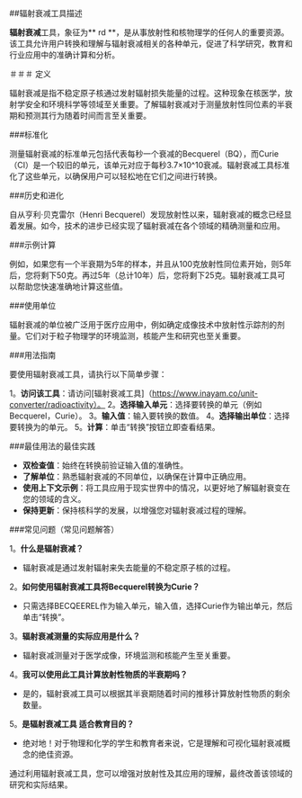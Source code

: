 ##辐射衰减工具描述

**辐射衰减**工具，象征为** rd **，是从事放射性和核物理学的任何人的重要资源。该工具允许用户转换和理解与辐射衰减相关的各种单元，促进了科学研究，教育和行业应用中的准确计算和分析。

＃＃＃ 定义

辐射衰减是指不稳定原子核通过发射辐射损失能量的过程。这种现象在核医学，放射学安全和环境科学等领域至关重要。了解辐射衰减对于测量放射性同位素的半衰期和预测其行为随着时间而言至关重要。

###标准化

测量辐射衰减的标准单元包括代表每秒一个衰减的Becquerel（BQ），而Curie（CI）是一个较旧的单元，该单元对应于每秒3.7×10^10衰减。辐射衰减工具标准化了这些单元，以确保用户可以轻松地在它们之间进行转换。

###历史和进化

自从亨利·贝克雷尔（Henri Becquerel）发现放射性以来，辐射衰减的概念已经显着发展。如今，技术的进步已经实现了辐射衰减在各个领域的精确测量和应用。

###示例计算

例如，如果您有一个半衰期为5年的样本，并且从100克放射性同位素开始，则5年后，您将剩下50克。再过5年（总计10年）后，您将剩下25克。辐射衰减工具可以帮助您快速准确地计算这些值。

###使用单位

辐射衰减的单位被广泛用于医疗应用中，例如确定成像技术中放射性示踪剂的剂量。它们对于粒子物理学的环境监测，核能产生和研究也至关重要。

###用法指南

要使用辐射衰减工具，请执行以下简单步骤：

1。**访问该工具**：请访问[辐射衰减工具]（https://www.inayam.co/unit-converter/radioactivity）。
2。**选择输入单元**：选择要转换的单元（例如Becquerel，Curie）。
3。**输入值**：输入要转换的数值。
4。**选择输出单位**：选择要转换为的单元。
5。**计算**：单击“转换”按钮立即查看结果。

###最佳用法的最佳实践

-  **双检查值**：始终在转换前验证输入值的准确性。
-  **了解单位**：熟悉辐射衰减的不同单位，以确保在计算中正确应用。
-  **使用上下文示例**：将工具应用于现实世界中的情况，以更好地了解辐射衰变在您的领域的含义。
-  **保持更新**：保持核科学的发展，以增强您对辐射衰减过程的理解。

###常见问题（常见问题解答）

1。**什么是辐射衰减？**
- 辐射衰减是通过发射辐射来失去能量的不稳定原子核的过程。

2。**如何使用辐射衰减工具将Becquerel转换为Curie？**
- 只需选择BECQEEREL作为输入单元，输入值，选择Curie作为输出单元，然后单击“转换”。

3。**辐射衰减测量的实际应用是什么？**
- 辐射衰减测量对于医学成像，环境监测和核能产生至关重要。

4。**我可以使用此工具计算放射性物质的半衰期吗？**
- 是的，辐射衰减工具可以根据其半衰期随着时间的推移计算放射性物质的剩余数量。

5。**是辐射衰减工具 适合教育目的？**
- 绝对地！对于物理和化学的学生和教育者来说，它是理解和可视化辐射衰减概念的绝佳资源。

通过利用辐射衰减工具，您可以增强对放射性及其应用的理解，最终改善该领域的研究和实际结果。